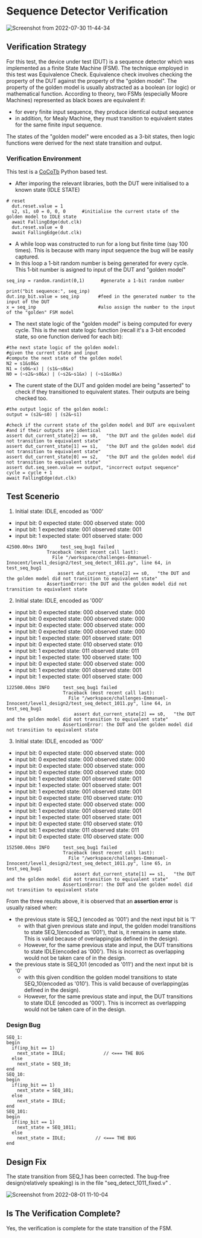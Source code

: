 # Sequence Detector Verification

![Screenshot from 2022-07-30 11-44-34](https://user-images.githubusercontent.com/41594627/182002996-7ace628d-8bdd-4560-8181-6833fb666db4.png)

## Verification Strategy
For this test, the device under test (DUT) is a sequence detector which was implemented as a finite State Machine (FSM). The technique employed in this test was Equivalence Check. Equivalence check involves checking the property of the DUT against the property of the "golden model". The property of the golden model is usually abstracted as a boolean (or logic) or mathematical function.
According to theory, two FSMs (especially Moore Machines) represented as black boxes are equivalent if:
- for every finite input sequence, they produce identical output sequence
- in addition, for Mealy Machine, they must transition to equivalent states for the same finite input sequence.

The states of the "golden model" were encoded as a 3-bit states, then logic functions were derived for the next state transition and output.

### Verification Environment
This test is a [CoCoTb](https://www.cocotb.org/) Python based test.

- After imporing the relevant libraries, both the DUT were initialised to a known state (IDLE STATE)

```
# reset
  dut.reset.value = 1
  s2, s1, s0 = 0, 0, 0      #initialise the current state of the golden model to IDLE state
  await FallingEdge(dut.clk)  
  dut.reset.value = 0
  await FallingEdge(dut.clk)
```

-  A while loop was constructed to run for a long but finite time (say 100 times). This is because with many input sequence the bug will be easily captured.
- In this loop a 1-bit random number is being generated for every cycle. This 1-bit number is asigned to  input of the DUT and "golden model"

```
seq_inp = random.randint(0,1)      #generate a 1-bit random number
        
print("bit sequence:", seq_inp)
dut.inp_bit.value = seq_inp       #feed in the generated number to the input of the DUT
x = seq_inp                       #also assign the number to the input of the "golden" FSM model
```

- The next state logic of the "golden model" is being computed for every cycle. This is the next state logic function (recall it's a 3-bit encoded state, so one function derived for each bit):


```
#the next state logic of the golden model:
#given the current state and input
#compute the next state of the golden model
N2 = s1&s0&x
N1 = (s0&~x) | (s1&~s0&x)
N0 = (~s2&~s0&x) | (~s2&~s1&x) | (~s1&s0&x)
```

- The curent state of the DUT and golden model are being "asserted" to check if they transitioned to equivalent states. Their outputs are being checked too.

```
#the output logic of the golden model:
output = (s2&~s0) | (s2&~s1)

#check if the current state of the golden model and DUT are equivalent
#and if their outputs are identical
assert dut_current_state[2] == s0,   "the DUT and the golden model did not transition to equivalent state"
assert dut_current_state[1] == s1,   "the DUT and the golden model did not transition to equivalent state"
assert dut_current_state[0] == s2,   "the DUT and the golden model did not transition to equivalent state"
assert dut.seq_seen.value == output, "incorrect output sequence"
cycle = cycle + 1 
await FallingEdge(dut.clk)
```

## Test Scenerio
1. Initial state: IDLE, encoded as '000'
- input bit: 0   expected state: 000  observed state: 000
- input bit: 1   expected state: 001  observed state: 001
- input bit: 1   expected state: 001 observed state:  000
```
42500.00ns INFO     test_seq_bug1 failed
               Traceback (most recent call last):
                 File "/workspace/challenges-Emmanuel-Innocent/level1_design2/test_seq_detect_1011.py", line 64, in test_seq_bug1
                   assert dut_current_state[2] == s0,   "the DUT and the golden model did not transition to equivalent state"
               AssertionError: the DUT and the golden model did not transition to equivalent state
```

2. Initial state: IDLE, encoded as '000'
- input bit: 0   expected state: 000  observed state: 000
- input bit: 0   expected state: 000  observed state: 000
- input bit: 0   expected state: 000  observed state: 000
- input bit: 0   expected state: 000  observed state: 000
- input bit: 1   expected state: 001  observed state: 001
- input bit: 0   expected state: 010  observed state: 010
- input bit: 1   expected state: 011  observed state: 011
- input bit: 1   expected state: 100  observed state: 100
- input bit: 0   expected state: 000  observed state: 000
- input bit: 1   expected state: 001  observed state: 001
- input bit: 1   expected state: 001  observed state: 000

```
122500.00ns INFO     test_seq_bug1 failed
                     Traceback (most recent call last):
                       File "/workspace/challenges-Emmanuel-Innocent/level1_design2/test_seq_detect_1011.py", line 64, in test_seq_bug1
                         assert dut_current_state[2] == s0,   "the DUT and the golden model did not transition to equivalent state"
                     AssertionError: the DUT and the golden model did not transition to equivalent state
```

3. Initial state: IDLE, encoded as '000'
- input bit: 0   expected state: 000  observed state: 000
- input bit: 0   expected state: 000  observed state: 000
- input bit: 0   expected state: 000  observed state: 000
- input bit: 0   expected state: 000  observed state: 000
- input bit: 1   expected state: 001  observed state: 001
- input bit: 1   expected state: 001  observed state: 001
- input bit: 1   expected state: 001  observed state: 001
- input bit: 0   expected state: 010  observed state: 010
- input bit: 0   expected state: 000  observed state: 000
- input bit: 1   expected state: 001  observed state: 001
- input bit: 1   expected state: 001  observed state: 001
- input bit: 0   expected state: 010  observed state: 010
- input bit: 1   expected state: 011  observed state: 011
- input bit: 0   expected state: 010  observed state: 000

```
152500.00ns INFO     test_seq_bug1 failed
                     Traceback (most recent call last):
                       File "/workspace/challenges-Emmanuel-Innocent/level1_design2/test_seq_detect_1011.py", line 65, in test_seq_bug1
                         assert dut_current_state[1] == s1,   "the DUT and the golden model did not transition to equivalent state"
                     AssertionError: the DUT and the golden model did not transition to equivalent state
```
From the three results above, it is observed that an **assertion error** is usually raised when:
- the previous state is SEQ_1 (encoded as '001') and the next input bit is '1'
   - with that given previous state and input, the golden model transitions to state SEQ_1(encoded as '001'), that is, it remains in same state. This is valid because of overlapping(as defined in the design).
   - However, for the same previous state and input, the DUT transitions to state IDLE(encoded as '000'). This is incorrect as overlapping would not be taken care of in the design.
- the previous state is SEQ_101 (encoded as '011') and the next input bit is '0'
  - with this given condition the golden model transitions to state SEQ_10(encoded as '010'). This is valid because of overlapping(as defined in the design).
   - However, for the same previous state and input, the DUT transitions to state IDLE (encoded as '000'). This is incorrect as overlapping would not be taken care of in the design.
   
 

### Design Bug
```
SEQ_1:
begin
  if(inp_bit == 1)
    next_state = IDLE;              // <=== THE BUG
  else
    next_state = SEQ_10;
end
SEQ_10:
begin
  if(inp_bit == 1)
    next_state = SEQ_101;
  else
    next_state = IDLE;
end
SEQ_101:
begin
  if(inp_bit == 1)
    next_state = SEQ_1011;
  else
    next_state = IDLE;           // <=== THE BUG
end
```

## Design Fix
The state transition from SEQ_1 has been corrected. The bug-free design(relatively speaking) is in the file "seq_detect_1011_fixed.v" .


![Screenshot from 2022-08-01 11-10-04](https://user-images.githubusercontent.com/41594627/182133102-f7e03eb6-548a-4415-8685-25389ce92e23.png)






## Is The Verification Complete?
Yes, the verification is complete for the state transition of the FSM.

